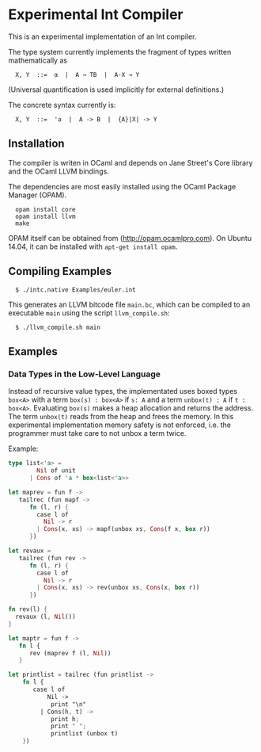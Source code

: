 # Experimental Int Compiler

This is an experimental implementation of an Int compiler.

The type system currently implements the fragment of types
written mathematically as 
```
  X, Y  ::=  α  |  A → TB  |  A·X ⊸ Y
```
(Universal quantification is used implicitly for external
definitions.)

The concrete syntax currently is:
```
  X, Y  ::=  'a  |  A -> B  |  {A}|X| -> Y
```

## Installation

The compiler is writen in OCaml and depends on Jane Street's Core
library and the OCaml LLVM bindings. 

The dependencies are most easily installed using the 
OCaml Package Manager (OPAM).

```  
  opam install core
  opam install llvm
  make
```

OPAM itself can be obtained from (http://opam.ocamlpro.com).
On Ubuntu 14.04, it can be installed with `apt-get install opam`.
  
## Compiling Examples

```
  $ ./intc.native Examples/euler.int
```
This generates an LLVM bitcode file `main.bc`, which can be
compiled to an executable `main` using the script `llvm_compile.sh`:
```
  $ ./llvm_compile.sh main
```

## Examples

### Data Types in the Low-Level Language

Instead of recursive value types, the implementated uses boxed types
`box<A>` with a term `box(s) : box<A>` if `s: A` and a term 
`unbox(t) : A` if `t : box<A>`. Evaluating `box(s)` makes a heap
allocation and returns the address. The term `unbox(t)` reads from
the heap and frees the memory. In this experimental implementation
memory safety is not enforced, i.e. the programmer must take care
to not unbox a term twice.

Example:

```rust
type list<'a> = 
        Nil of unit 
      | Cons of 'a * box<list<'a>>

let maprev = fun f ->
   tailrec (fun mapf ->
      fn (l, r) {
        case l of
          Nil -> r
        | Cons(x, xs) -> mapf(unbox xs, Cons(f x, box r))
      })

let revaux =
   tailrec (fun rev ->
      fn (l, r) {
        case l of
          Nil -> r
        | Cons(x, xs) -> rev(unbox xs, Cons(x, box r))
      })

fn rev(l) {
  revaux (l, Nil())
}

let maptr = fun f -> 
   fn l {
      rev (maprev f (l, Nil))
   }

let printlist = tailrec (fun printlist ->
    fn l { 
       case l of 
           Nil -> 
            print "\n"
         | Cons(h, t) ->
            print h;
            print " ";
            printlist (unbox t)
    })

```
